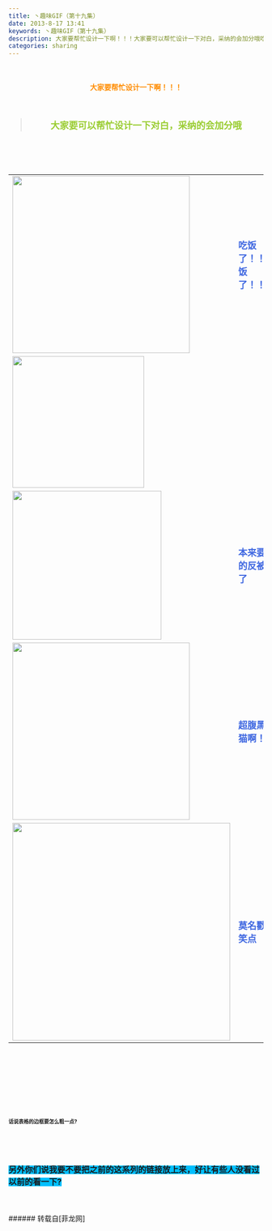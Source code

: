 ```yaml
---
title: 丶趣味GIF（第十九集）
date: 2013-8-17 13:41
keywords: 丶趣味GIF（第十九集）
description: 大家要帮忙设计一下啊！！！大家要可以帮忙设计一下对白，采纳的会加分哦吃饭了！！吃饭了！！！本来要摔的反被摔了超腹黑的猫啊！！莫名戳中笑点话说表格的边框要怎么粗一点?另外你们说我要不要把之前的这系列的链接放上来，好让有些人没看过以前的看一下?
categories: sharing
---
```

<td class="t_f" id="postmessage_35731">

<br/>
<br/>
<div align="center"><strong><font color="#ff8c00">大家要帮忙设计一下啊！！！</font></strong></div><br/>
<strong><font size="4"><br/>
</font></strong><div align="center"><div class="quote"><blockquote><strong><font size="4"><font color="#9acd32">大家要可以帮忙设计一下对白，采纳的会加分哦</font></font></strong><img alt="" border="0" onclick="" onmouseover="" smilieid="98" src="static/image/smiley/qiubilong/14.gif"/></blockquote></div><br/>
<strong><font size="4"><br/>
</font></strong><br/>
<table cellspacing="0" class="t_table"><tr><td>

<img aid="14593" class="zoom" data-cf-modified-bbbd7c63be2f1d60e4bc590d-="" file="data/attachment/forum/201308/17/123722cjioo4nuksj3nnvt.gif" id="aimg_14593" inpost="1" onclick="" onmouseover="" src="http://www.flw.ph/data/attachment/forum/201308/17/123722cjioo4nuksj3nnvt.gif" width="350" zoomfile="data/attachment/forum/201308/17/123722cjioo4nuksj3nnvt.gif"/>


</td><td><font size="4"><font color="#4169e1"><strong>吃饭了！！吃饭了！！！</strong></font></font><img alt="" border="0" onclick="" onmouseover="" smilieid="249" src="static/image/smiley/Xiongmao/24.gif"/></td></tr><tr><td>

<img aid="14594" class="zoom" data-cf-modified-bbbd7c63be2f1d60e4bc590d-="" file="data/attachment/forum/201308/17/123748fhtth5mniiz55nhy.gif" id="aimg_14594" inpost="1" onclick="" onmouseover="" src="http://www.flw.ph/data/attachment/forum/201308/17/123748fhtth5mniiz55nhy.gif" width="260" zoomfile="data/attachment/forum/201308/17/123748fhtth5mniiz55nhy.gif"/>


</td><td><img alt="" border="0" onclick="" onmouseover="" smilieid="249" src="static/image/smiley/Xiongmao/24.gif"/></td></tr><tr><td>

<img aid="14596" class="zoom" data-cf-modified-bbbd7c63be2f1d60e4bc590d-="" file="data/attachment/forum/201308/17/123919s8jd0d0vduj00du6.gif" id="aimg_14596" inpost="1" onclick="" onmouseover="" src="http://www.flw.ph/data/attachment/forum/201308/17/123919s8jd0d0vduj00du6.gif" width="294" zoomfile="data/attachment/forum/201308/17/123919s8jd0d0vduj00du6.gif"/>


</td><td><font size="4"><font color="#4169e1"><strong>本来要摔的反被摔了</strong></font></font></td></tr><tr><td>

<img aid="14595" class="zoom" data-cf-modified-bbbd7c63be2f1d60e4bc590d-="" file="data/attachment/forum/201308/17/123840h0hfaccyanqcczck.gif" id="aimg_14595" inpost="1" onclick="" onmouseover="" src="http://www.flw.ph/data/attachment/forum/201308/17/123840h0hfaccyanqcczck.gif" width="350" zoomfile="data/attachment/forum/201308/17/123840h0hfaccyanqcczck.gif"/>


</td><td><font size="4"><font color="#4169e1"><strong>超腹黑的猫啊！！</strong></font></font></td></tr><tr><td>

<img aid="14597" class="zoom" data-cf-modified-bbbd7c63be2f1d60e4bc590d-="" file="data/attachment/forum/201308/17/123943auob9uznto1z0oqn.gif" id="aimg_14597" inpost="1" onclick="" onmouseover="" src="http://www.flw.ph/data/attachment/forum/201308/17/123943auob9uznto1z0oqn.gif" width="430" zoomfile="data/attachment/forum/201308/17/123943auob9uznto1z0oqn.gif"/>


</td><td><font size="4"><font color="#4169e1"><strong>莫名戳中笑点</strong></font></font><img alt="" border="0" onclick="" onmouseover="" smilieid="249" src="static/image/smiley/Xiongmao/24.gif"/></td></tr></table></div><strong><font size="4"><strong><font size="4"><br/>
</font></strong></font><br/>
<br/>
<div align="center"><font size="4"><img alt="" border="0" onclick="" onmouseover="" smilieid="249" src="static/image/smiley/Xiongmao/24.gif"/></font></div><font size="4"><strong><font size="4"><br/>
</font></strong></font><br/>
<font size="4"><strong><font size="4"><br/>
</font></strong></font><br/>
<font size="1">话说表格的边框要怎么粗一点?</font></strong><strong><font size="1"><br/>
</font></strong><br/>
<strong><font size="1"><br/>
</font></strong><br/>
<strong><font size="1"><br/>
</font></strong><br/>
<strong><font style="background-color:rgb(0, 191, 255)"><font size="3">另外你们说我要不要把之前的这系列的链接放上来，好让有些人没看过以前的看一下?<br/>
</font></font></strong><br/>
<br/>
<br/>
</td>
###### 转载自[菲龙网]